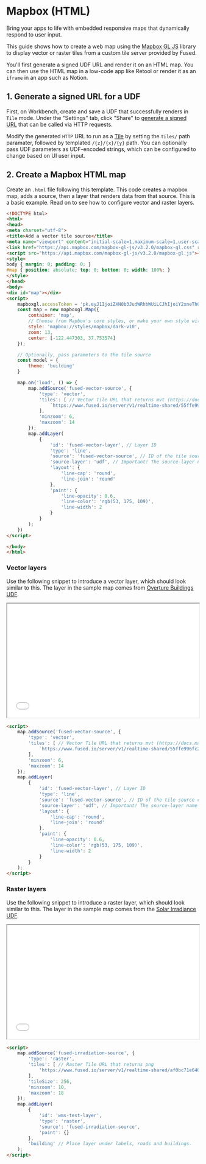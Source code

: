 # Mapbox (HTML)

Bring your apps to life with embedded responsive maps that dynamically respond to user input.


This guide shows how to create a web map using the [Mapbox GL JS](https://docs.mapbox.com/mapbox-gl-js/example/) library to display vector or raster tiles from a custom tile server provided by Fused. 

You'll first generate a signed UDF URL and render it on an HTML map. You can then use the HTML map in a low-code app like Retool or render it as an `iframe` in an app such as Notion.

## 1. Generate a signed URL for a UDF

First, on Workbench, create and save a UDF that successfully renders in `Tile` mode. Under the "Settings" tab, click "Share" to [generate a signed URL](/basics/core-concepts/#generate-endpoints-with-workbench) that can be called via HTTP requests. 


Modify the generated `HTTP` URL to run as a [Tile](/core-concepts/#call-udfs-with-http-requests) by setting the `tiles/` path paramater, followed by templated `/{z}/{x}/{y}` path. You can optionally pass UDF parameters as UDF-encoded strings, which can be configured to change based on UI user input.


## 2. Create a Mapbox HTML map

Create an `.html` file following this template. This code creates a mapbox map, adds a source, then a layer that renders data from that source. This is a basic example. Read on to see how to configure vector and raster layers.

```html
<!DOCTYPE html>
<html>
<head>
<meta charset="utf-8">
<title>Add a vector tile source</title>
<meta name="viewport" content="initial-scale=1,maximum-scale=1,user-scalable=no">
<link href="https://api.mapbox.com/mapbox-gl-js/v3.2.0/mapbox-gl.css" rel="stylesheet">
<script src="https://api.mapbox.com/mapbox-gl-js/v3.2.0/mapbox-gl.js"></script>
<style>
body { margin: 0; padding: 0; }
#map { position: absolute; top: 0; bottom: 0; width: 100%; }
</style>
</head>
<body>
<div id="map"></div>
<script>
	mapboxgl.accessToken = 'pk.eyJ1IjoiZXN0b3JudWRhbWUiLCJhIjoiY2xneTh0Y3czMDczODNmcG11ZTNuazZvbSJ9.QFTdgqDlAFQKaJ_QLA35ew';
    const map = new mapboxgl.Map({
        container: 'map',
        // Choose from Mapbox's core styles, or make your own style with Mapbox Studio
        style: 'mapbox://styles/mapbox/dark-v10',
        zoom: 13,
        center: [-122.447303, 37.753574]
    });

    // Optionally, pass parameters to the tile source
    const model = {
        theme: 'building'
    }

    map.on('load', () => {
        map.addSource('fused-vector-source', {
            'type': 'vector',
            'tiles': [ // Vector Tile URL that returns mvt (https://docs.mapbox.com/data/tilesets/guides/vector-tiles-standards/)
                `https://www.fused.io/server/v1/realtime-shared/55ffe996fc2bd635cde3beda7e2632005e228798a1ef333297240b86af7d12a4/run/tiles/{z}/{x}/{y}?dtype_out_vector=mvt&type=${model.theme}`
            ],
            'minzoom': 6,
            'maxzoom': 14
        });
        map.addLayer(
            {
                'id': 'fused-vector-layer', // Layer ID
                'type': 'line',
                'source': 'fused-vector-source', // ID of the tile source created above
                'source-layer': 'udf', // Important! The source-layer name is 'udf' for all Fused vector tiles
                'layout': {
                    'line-cap': 'round',
                    'line-join': 'round'
                },
                'paint': {
                    'line-opacity': 0.6,
                    'line-color': 'rgb(53, 175, 109)',
                    'line-width': 2
                }
            }
        );
    })
</script>

</body>
</html>

```

### Vector layers

Use the following snippet to introduce a vector layer, which should look similar to this. The layer in the sample map comes from [Overture Buildings UDF](https://github.com/fusedio/udfs/tree/main/public/Overture_Maps_Example).

<iframe src="/img/mapbox_vector.html"  height="300px" width="100%" scrolling="no"></iframe>

```html
<script>
    map.addSource('fused-vector-source', {
        'type': 'vector',
        'tiles': [ // Vector Tile URL that returns mvt (https://docs.mapbox.com/data/tilesets/guides/vector-tiles-standards/)
            `https://www.fused.io/server/v1/realtime-shared/55ffe996fc2bd635cde3beda7e2632005e228798a1ef333297240b86af7d12a4/run/tiles/{z}/{x}/{y}?dtype_out_vector=mvt&type=${model.theme}`
        ],
        'minzoom': 6,
        'maxzoom': 14
    });
    map.addLayer(
        {
            'id': 'fused-vector-layer', // Layer ID
            'type': 'line',
            'source': 'fused-vector-source', // ID of the tile source created above
            'source-layer': 'udf', // Important! The source-layer name is 'udf' for Fused vector tiles
            'layout': {
                'line-cap': 'round',
                'line-join': 'round'
            },
            'paint': {
                'line-opacity': 0.6,
                'line-color': 'rgb(53, 175, 109)',
                'line-width': 2
            }
        }
    );
</script>
```

### Raster layers

Use the following snippet to introduce a raster layer, which should look similar to this. The layer in the sample map comes from the [Solar Irradiance UDF](https://github.com/fusedio/udfs/tree/main/public/Solar_Irradiance).

<iframe src="/img/mapbox_raster.html"  height="300px" width="100%" scrolling="no"></iframe>

```html
<script>
    map.addSource('fused-irradiation-source', {
        'type': 'raster',
        'tiles': [ // Raster Tile URL that returns png
            'https://www.fused.io/server/v1/realtime-shared/af0bc71e64075233b731f316988b323ac28658059db9e87388393fe187752501/run/tiles/{z}/{x}/{y}?dtype_out_raster=png'
        ],
        'tileSize': 256,
        'minzoom': 10,
        'maxzoom': 18
    });
    map.addLayer(
        {
            'id': 'wms-test-layer',
            'type': 'raster',
            'source': 'fused-irradiation-source',
            'paint': {}
        },
        'building' // Place layer under labels, roads and buildings.
    ); 
</script>
```


